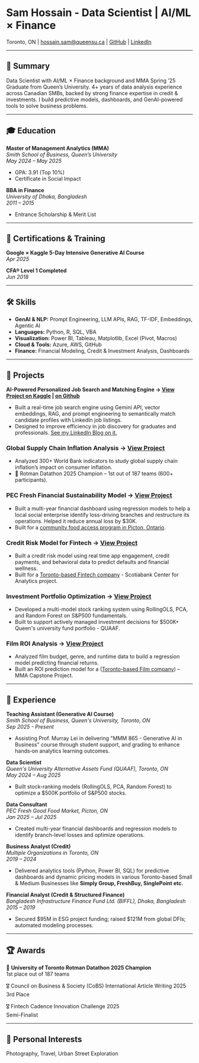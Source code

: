 # Sam Hossain - Data Scientist | AI/ML × Finance
Toronto, ON | hossain.sam@queensu.ca | [GitHub](https://github.com/SamHossain2025) | [LinkedIn](https://www.linkedin.com/in/hossainsam)

---

## 🌟 Summary  
Data Scientist with AI/ML × Finance background and MMA Spring ’25 Graduate from Queen’s University. 4+ years of data analysis experience across Canadian SMBs, backed by strong finance expertise in credit & investments. I build predictive models, dashboards, and GenAI-powered tools to solve business problems.

---

## 🎓 Education  
**Master of Management Analytics (MMA)**  
*Smith School of Business, Queen’s University*  
*May 2024 – May 2025*  
- GPA: 3.91 (Top 10%)  
- Certificate in Social Impact  

**BBA in Finance**  
*University of Dhaka, Bangladesh*  
*2011 – 2015*  
- Entrance Scholarship & Merit List

---

## 🧠 Certifications & Training  
**Google × Kaggle 5-Day Intensive Generative AI Course**  
*Apr 2025*  

**CFA® Level 1 Completed**  
*Jun 2018*  

---

## 🛠️ Skills  
- **GenAI & NLP:** Prompt Engineering, LLM APIs, RAG, TF-IDF, Embeddings, Agentic AI  
- **Languages:** Python, R, SQL, VBA  
- **Visualization:** Power BI, Tableau, Matplotlib, Excel (Pivot, Macros)  
- **Cloud & Tools:** Azure, AWS, GitHub  
- **Finance:** Financial Modeling, Credit & Investment Analysis, Dashboards

---

## 🚀 Projects

**AI-Powered Personalized Job Search and Matching Engine → [View Project on Kaggle](https://www.kaggle.com/code/hossainsam/ai-powered-data-scientist-job-search-engine) | [on Github](https://github.com/SamHossain2025/Job-Search-Engine)**
- Built a real-time job search engine using Gemini API, vector embeddings, RAG, and prompt engineering to semantically match candidate profiles with LinkedIn job listings. 
- Designed to improve efficiency in job discovery for graduates and professionals. [See my LinkedIn Blog on it.](https://www.linkedin.com/pulse/turning-learning-action-my-genai-capstone-project-job-hossain-mma-r3x2c/)

### Global Supply Chain Inflation Analysis → [View Project](https://github.com/SamHossain2025/Supply-Chain-Inflation-World-Bank-Data-Analysis)
- Analyzed 300+ World Bank indicators to study global supply chain inflation’s impact on consumer inflation.
- 🥇 Rotman Datathon 2025 Champion – 1st out of 187 teams (600+ participants).

### PEC Fresh Financial Sustainability Model → [View Project](https://github.com/SamHossain2025/Food-Social-Enterprise-Financial-Analysis)
- Built a multi-year financial dashboard using regression models to help a local social enterprise identify loss-driving branches and restructure its operations. Helped it reduce annual loss by $30K.
- Built for a [community food access program in Picton, Ontario](https://pelc.ca/food-market/). 

### Credit Risk Model for Fintech → [View Project](https://github.com/SamHossain2025/Credit-Score-Risk-Model)
- Built a credit risk model using real time app engagement, credit payments, and behavioral data to predict defaults and financial wellness.
- Built for a [Toronto-based Fintech company](myparachute.co) - Scotiabank Center for Analytics project.

### Investment Portfolio Optimization → [View Project](https://github.com/SamHossain2025/Investment-Portfolio-Optimization)
- Developed a multi-model stock ranking system using RollingOLS, PCA, and Random Forest on S&P500 fundamentals.
- Built to support actively managed investment decisions for $500K+ Queen's university fund portfolio - QUAAF.

### Film ROI Analysis → [View Project](https://github.com/SamHossain2025/Film-ROI-Analysis)
- Analyzed film budget, genre, and runtime data to build a regression model predicting financial returns.
- Built an ROI prediction model for a ([Toronto-based Film company](https://level.film/)) – MMA Capstone Project.

---

## 💼 Experience  

**Teaching Assistant (Generative AI Course)**  
*Smith School of Business, Queen's University, Toronto, ON*  
*Sep 2025 - Present*  
- Assisting Prof. Murray Lei in delivering "MMM 865 - Generative AI in Business" course through student support, and grading to enhance hands‑on analytics learning outcomes.

**Data Scientist**  
*Queen's University Alternative Assets Fund (QUAAF), Toronto, ON*  
*May 2024 – Aug 2025*  
- Built stock-ranking models (RollingOLS, PCA, Random Forest) to optimize a $500K portfolio of S&P500 stocks.  

**Data Consultant**  
*PEC Fresh Good Food Market, Picton, ON*  
*Jan 2025 – Jul 2025*  
- Created multi-year financial dashboards and regression models to identify branch-level losses and optimize operations.

**Business Analyst (Credit)**  
*Multiple Organizations in Toronto, ON*  
*2019 – 2024*  
- Delivered analytics tools (Python, Power BI, SQL) for predictive dashboards and dynamic pricing models in various Toronto-based Small & Medium Businesses like **Simply Group, FreshBuy, SinglePoint etc.**

**Financial Analyst (Credit & Structured Finance)**  
*Bangladesh Infrastructure Finance Fund Ltd. (BIFFL), Dhaka, Bangladesh*  
*2015 – 2019*  
- Secured $95M in ESG project funding; raised $121M from global DFIs; automated modeling processes.

---
## 🏆 Awards  

🥇 **University of Toronto Rotman Datathon 2025 Champion**  
1st place out of 187 teams  

🎖️ Council on Business & Society (CoBS) International Article Writing 2025  
3rd Place  

🎖️ Fintech Cadence Innovation Challenge 2025  
Semi-Finalist  

---

## 📸 Personal Interests  
Photography, Travel, Urban Street Exploration
